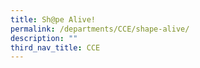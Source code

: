 ```yaml
---
title: Sh@pe Alive!
permalink: /departments/CCE/shape-alive/
description: ""
third_nav_title: CCE
---
```

